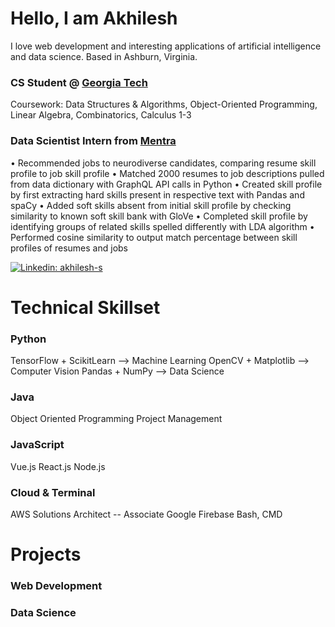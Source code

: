 # Hello, I am Akhilesh
I love web development and interesting applications of artificial intelligence and data science. Based in Ashburn, Virginia.

### CS Student @ [Georgia Tech](https://www.gatech.edu/) 
Coursework: Data Structures & Algorithms, Object-Oriented Programming, Linear Algebra, Combinatorics, Calculus 1-3

### Data Scientist Intern from [Mentra](https://www.mentra.me/)
• Recommended jobs to neurodiverse candidates, comparing resume skill profile to job skill profile
• Matched 2000 resumes to job descriptions pulled from data dictionary with GraphQL API calls in Python
• Created skill profile by first extracting hard skills present in respective text with Pandas and spaCy
• Added soft skills absent from initial skill profile by checking similarity to known soft skill bank with GloVe
• Completed skill profile by identifying groups of related skills spelled differently with LDA algorithm
• Performed cosine similarity to output match percentage between skill profiles of resumes and jobs

[![Linkedin: akhilesh-s](https://img.shields.io/badge/-Akhilesh%20Sivaganesan-blue?style=flat-square&logo=Linkedin&logoColor=white&link=https://www.linkedin.com/in/akhilesh-s/)](https://www.linkedin.com/in/akhilesh-s/)

# Technical Skillset

### Python
TensorFlow + ScikitLearn --> Machine Learning
OpenCV + Matplotlib --> Computer Vision
Pandas + NumPy --> Data Science

### Java
Object Oriented Programming
Project Management

### JavaScript
Vue.js
React.js
Node.js 

### Cloud & Terminal
AWS Solutions Architect -- Associate
Google Firebase
Bash, CMD

# Projects

### Web Development
<!--Web Development Projects-->
### Data Science
<!--Machine Learning Projects-->

